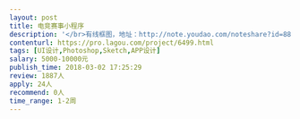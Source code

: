 ```yaml
---                
layout: post       
title: 电竞赛事小程序           
description: '</br>有线框图，地址：http://note.youdao.com/noteshare?id=88f7fd8162308788be2b2f0b1ae3b3ff&amp;sub=5F64520CE1E6402FB5EBFFBEDDBEB34D</br>实现excel表中的所有页面，去除重复的，大约20个页面左右，活要的比较急，要求两周以内交付</br>'     
contenturl: https://pro.lagou.com/project/6499.html      
tags: [UI设计,Photoshop,Sketch,APP设计]            
salary: 5000-10000元          
publish_time: 2018-03-02 17:25:29         
review: 1887人                   
apply: 24人                   
recommend: 0人                   
time_range: 1-2周              
---                 
```

